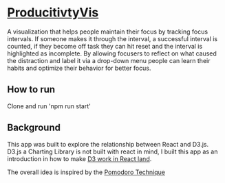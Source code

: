 # [ProducitivtyVis](https://productivityvis.com "productvityvis.com")
A visualization that helps people maintain their focus by tracking focus intervals. If someone makes it through the interval, a successful interval is counted, if they become off task they can hit reset and the interval is highlighted as incomplete. By allowing focusers to reflect on what caused the distraction and label it via a drop-down menu people can learn their habits and optimize their behavior for better focus.

## How to run
Clone and run 'npm run start'

## Background
This app was built to explore the relationship between React and D3.js. D3.js a Charting Library is not built with react in mind, I built this app as an introduction in how to make [D3 work in React land](https://medium.com/@tibotiber/react-d3-js-balancing-performance-developer-experience-4da35f912484 "Article").

The overall idea is inspired by the [Pomodoro Technique](https://en.wikipedia.org/wiki/Pomodoro_Technique "Wikipedia Article")
